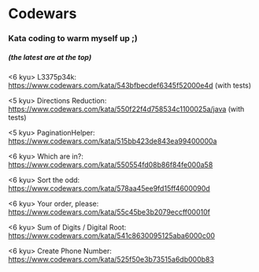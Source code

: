 # Codewars 
### Kata coding to warm myself up ;) 
##### (the latest are at the top)

<6 kyu> L3375p34k: https://www.codewars.com/kata/543bfbecdef6345f52000e4d  (with tests)

<5 kyu> Directions Reduction: https://www.codewars.com/kata/550f22f4d758534c1100025a/java  (with tests)

<5 kyu> PaginationHelper: https://www.codewars.com/kata/515bb423de843ea99400000a

<6 kyu> Which are in?: https://www.codewars.com/kata/550554fd08b86f84fe000a58

<6 kyu> Sort the odd: https://www.codewars.com/kata/578aa45ee9fd15ff4600090d

<6 kyu> Your order, please: https://www.codewars.com/kata/55c45be3b2079eccff00010f

<6 kyu> Sum of Digits / Digital Root: https://www.codewars.com/kata/541c8630095125aba6000c00

<6 kyu> Create Phone Number: https://www.codewars.com/kata/525f50e3b73515a6db000b83

